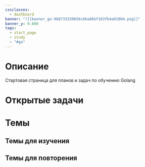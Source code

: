 ```yaml
---
cssclasses:
  - dashboard
banner: "![[banner_go-9b8733250036c66a86bf103fb4a01804.png]]"
banner_y: 0.608
tags:
  - start_page
  - study
  - "#go"
---
```


# Описание
Стартовая страница для планов и задач по обучению Golang

# Открытые задачи


# Темы


## Темы для изучения

## Темы для повторения


